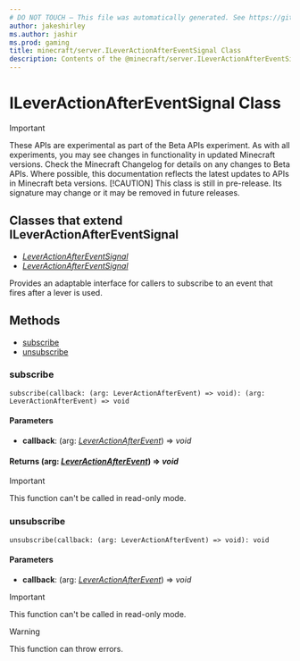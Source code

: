 ```yaml
---
# DO NOT TOUCH — This file was automatically generated. See https://github.com/mojang/minecraftapidocsgenerator to modify descriptions, examples, etc.
author: jakeshirley
ms.author: jashir
ms.prod: gaming
title: minecraft/server.ILeverActionAfterEventSignal Class
description: Contents of the @minecraft/server.ILeverActionAfterEventSignal class.
---
```

# ILeverActionAfterEventSignal Class
>[!IMPORTANT]
>These APIs are experimental as part of the Beta APIs experiment. As with all experiments, you may see changes in functionality in updated Minecraft versions. Check the Minecraft Changelog for details on any changes to Beta APIs. Where possible, this documentation reflects the latest updates to APIs in Minecraft beta versions.
> [!CAUTION]
> This class is still in pre-release.  Its signature may change or it may be removed in future releases.

## Classes that extend ILeverActionAfterEventSignal
- [*LeverActionAfterEventSignal*](LeverActionAfterEventSignal.md)
- [*LeverActionAfterEventSignal*](LeverActionAfterEventSignal.md)

Provides an adaptable interface for callers to subscribe to an event that fires after a lever is used.

## Methods
- [subscribe](#subscribe)
- [unsubscribe](#unsubscribe)

### **subscribe**
`
subscribe(callback: (arg: LeverActionAfterEvent) => void): (arg: LeverActionAfterEvent) => void
`

#### **Parameters**
- **callback**: (arg: [*LeverActionAfterEvent*](LeverActionAfterEvent.md)) => *void*

#### **Returns** (arg: [*LeverActionAfterEvent*](LeverActionAfterEvent.md)) => *void*

> [!IMPORTANT]
> This function can't be called in read-only mode.

### **unsubscribe**
`
unsubscribe(callback: (arg: LeverActionAfterEvent) => void): void
`

#### **Parameters**
- **callback**: (arg: [*LeverActionAfterEvent*](LeverActionAfterEvent.md)) => *void*

> [!IMPORTANT]
> This function can't be called in read-only mode.

> [!WARNING]
> This function can throw errors.
